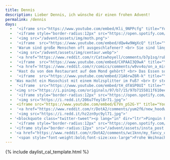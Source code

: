 ```yaml
---
title: Dennis
description: Lieber Dennis, ich wünsche dir einen frohen Advent!
permalink: /dennis
days:
  -  '<iframe src="https://www.youtube.com/embed/Kli_9NPPcfg" title="YouTube video player" frameborder="0" allow="accelerometer; clipboard-write; encrypted-media; gyroscope; picture-in-picture" allowfullscreen></iframe>'
  -  '<iframe style="border-radius:12px" src="https://open.spotify.com/embed/track/7v1XOSPvXC9Tir8xWAmHGw?utm_source=generator" width="100%" height="380" frameBorder="0" allowfullscreen="" allow="autoplay; clipboard-write; encrypted-media; fullscreen; picture-in-picture" loading="lazy"></iframe>'
  -  '<img src="/advent/assets/img/moth.png">'
  -  '<iframe  src="https://www.youtube.com/embed/dQw4w9WgXcQ" title="YouTube video player" frameborder="0" allow="accelerometer; clipboard-write; encrypted-media; gyroscope; picture-in-picture" allowfullscreen></iframe>'
  -  'Warum sind große Menschen oft ausgeschlafener? <br> Sie sind länger im Bett.'
  -  '<img src="/advent/assets/img/centaur.webp">'
  -  '<a href="https://www.reddit.com/r/Catswhoyell/comments/b7p1sq/rububububu/">Klick für Cutie (nein, weder ein Bild von dir, noch von mir :D)</a>'
  -  '<iframe  src="https://www.youtube.com/embed/CXPAAI3Q9wA" title="YouTube video player" frameborder="0" allow="accelerometer; autoplay; clipboard-write; encrypted-media; gyroscope; picture-in-picture" allowfullscreen></iframe>'
  -  "<a href='https://www.reddit.com/r/comics/comments/w9vv4o/on_a_mission_oc/'>Klick für Emotionen</a>"
  -  "Hast du von dem Restaurant auf dem Mond gehört? <br> Das Essen soll richtig gut sein aber das Restaurant hat keine Atmosphäre."
  -  '<iframe  src="https://www.youtube.com/embed/J1A6rwZ6R-k" title="YouTube video player" frameborder="0" allow="accelerometer; autoplay; clipboard-write; encrypted-media; gyroscope; picture-in-picture" allowfullscreen></iframe>'
  - 'Was macht ein Masochist mit einem Holzsplitter im Fuß? <br> Er steht auf Schmerzen.'
  -  '<iframe  src="https://www.youtube.com/embed/tH_dfASP0UI" title="YouTube video player" frameborder="0" allow="accelerometer; autoplay; clipboard-write; encrypted-media; gyroscope; picture-in-picture" allowfullscreen></iframe>'
  - '<img src="https://i.pinimg.com/originals/97/b7/15/97b7155811f610ee21db5e03b19cb3eb.jpg">'
  -  '<iframe style="border-radius:12px" src="https://open.spotify.com/embed/track/5ubvP9oKmxLUVq506fgLhk?utm_source=generator" width="100%" height="380" frameBorder="0" allowfullscreen="" allow="autoplay; clipboard-write; encrypted-media; fullscreen; picture-in-picture" loading="lazy"></iframe>'
  -  '<img src="https://i.redd.it/206u7feyl8r71.jpg">'
  -  <iframe src="https://www.youtube.com/embed/E7Vn_pS2G-Y" title="YouTube video player" frameborder="0" allow="accelerometer; autoplay; clipboard-write; encrypted-media; gyroscope; picture-in-picture" allowfullscreen></iframe>
  -  '<a href="https://www.reddit.com/r/DotA2/comments/yum2f6/new_hoodwink_persona/">Another Reddit link</a>'
  -  '<img src="https://i.redd.it/hz2zn9yc9yl71.jpg">'
  - '<blockquote class="twitter-tweet"><p lang="in" dir="ltr">Pinguin PENGuin <a href="https://t.co/tcooG6fm1o">pic.twitter.com/tcooG6fm1o</a></p>&mdash; Titus Blome (@derLampenputzer) <a href="https://twitter.com/derLampenputzer/status/1593297027680583681?ref_src=twsrc%5Etfw">November 17, 2022</a></blockquote> <script async src="https://platform.twitter.com/widgets.js" charset="utf-8"></script>'
  -  '<iframe style="border-radius:12px" src="https://open.spotify.com/embed/track/3vkQ5DAB1qQMYO4Mr9zJN6?utm_source=generator" width="100%" height="380" frameBorder="0" allowfullscreen="" allow="autoplay; clipboard-write; encrypted-media; fullscreen; picture-in-picture" loading="lazy"></iframe>'
  - '<iframe style="border-radius:12px" src="/advent/assets/insta_post.html" width="100%" height="500" frameBorder="0" allowfullscreen="" allow="autoplay; clipboard-write; encrypted-media; fullscreen; picture-in-picture" loading="lazy"></iframe>'
  - '<a href="https://www.reddit.com/r/DotA2/comments/wc1knn/my_fancy_of_dota2_heros_if_only_they_were_less/">Keine Ahnung, ob du den Post schon gesehen hattest.</a>'
  -  '<span style="font-weight:bold;font-size:xxx-large">Frohe Weihnachten! Ich hoffe du hattest bisschen Spaß mit dem Adventskalender!</span><br><img src="https://api.time.com/wp-content/uploads/2020/12/lord-of-the-rings-holiday-movies.jpg?quality=85&w=800">'
---
```


{% include daylist_cal_template.html %}


